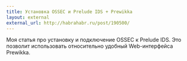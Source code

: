 ```yaml
---
title: Установка OSSEC и Prelude IDS + Prewikka
layout: external
external_url: http://habrahabr.ru/post/190500/
---
```


Моя статья про установку и подключение OSSEC к Prelude IDS. Это позволит использовать относительно удобный Web-интерфейса Prewikka.
